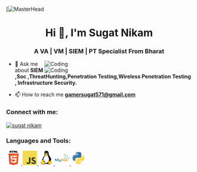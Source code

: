 [![MasterHead](https://giffiles.alphacoders.com/174/1744.gif)
<h1 align="center">Hi 👋, I'm Sugat Nikam</h1>
<h3 align="center">A VA | VM | SIEM | PT Specialist From Bharat</h3>
<img align="right" alt="Coding" width="400" src="https://blog.ehcgroup.io/wp-content/uploads/2021/07/ransomware.gif">
<img align="right" alt="Coding" width="400" src="https://cdn.dribbble.com/users/1026227/screenshots/2417386/hacker_final.gif">


- 💬 Ask me about **SIEM ,Soc ,ThreatHunting,Penetration Testing,Wireless Penetration Testing , Infrastructure Security.**

- 📫 How to reach me **gamersugat571@gmail.com**

<h3 align="left">Connect with me:</h3>
<p align="left">
<a href="https://linkedin.com/in/nikamsugat" target="blank"><img align="center" src="https://raw.githubusercontent.com/rahuldkjain/github-profile-readme-generator/master/src/images/icons/Social/linked-in-alt.svg" alt="sugat nikam" height="30" width="40" /></a>
</p>

<h3 align="left">Languages and Tools:</h3>
<p align="left"> <a href="https://www.w3.org/html/" target="_blank" rel="noreferrer"> <img src="https://raw.githubusercontent.com/devicons/devicon/master/icons/html5/html5-original-wordmark.svg" alt="html5" width="40" height="40"/> </a> <a href="https://developer.mozilla.org/en-US/docs/Web/JavaScript" target="_blank" rel="noreferrer"> <img src="https://raw.githubusercontent.com/devicons/devicon/master/icons/javascript/javascript-original.svg" alt="javascript" width="40" height="40"/> </a> <a href="https://www.linux.org/" target="_blank" rel="noreferrer"> <img src="https://raw.githubusercontent.com/devicons/devicon/master/icons/linux/linux-original.svg" alt="linux" width="40" height="40"/> </a> <a href="https://www.mysql.com/" target="_blank" rel="noreferrer"> <img src="https://raw.githubusercontent.com/devicons/devicon/master/icons/mysql/mysql-original-wordmark.svg" alt="mysql" width="40" height="40"/> </a> <a href="https://www.python.org" target="_blank" rel="noreferrer"> <img src="https://raw.githubusercontent.com/devicons/devicon/master/icons/python/python-original.svg" alt="python" width="40" height="40"/> </a> </p>
